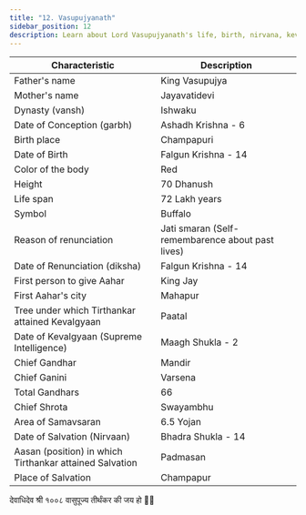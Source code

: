 ```yaml
---
title: "12. Vasupujyanath"
sidebar_position: 12
description: Learn about Lord Vasupujyanath's life, birth, nirvana, kevalgyan, and more.
---
```


| Characteristic | Description |
|---|---|
| Father's name | King Vasupujya |
| Mother's name | Jayavatidevi |
| Dynasty (vansh) | Ishwaku |
| Date of Conception (garbh) | Ashadh Krishna - 6 |
| Birth place | Champapuri |
| Date of Birth | Falgun Krishna - 14 |
| Color of the body | Red |
| Height | 70 Dhanush |
| Life span | 72 Lakh years |
| Symbol | Buffalo |
| Reason of renunciation | Jati smaran (Self-remembarence about past lives) |
| Date of Renunciation (diksha) | Falgun Krishna - 14 |
| First person to give Aahar | King Jay |
| First Aahar's city | Mahapur |
| Tree under which Tirthankar attained Kevalgyaan | Paatal |
| Date of Kevalgyaan (Supreme Intelligence) | Maagh Shukla - 2 |
| Chief Gandhar | Mandir |
| Chief Ganini | Varsena |
| Total Gandhars | 66 |
| Chief Shrota | Swayambhu |
| Area of Samavsaran | 6.5 Yojan |
| Date of Salvation (Nirvaan) | Bhadra Shukla - 14 |
| Aasan (position) in which Tirthankar attained Salvation | Padmasan |
| Place of Salvation | Champapur |

<p style={{textAlign: "center", fontWeight: 'bold'}}>देवाधिदेव श्री १००८ वासुपूज्य तीर्थंकर की जय हो 🙏🏻</p>
